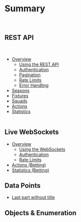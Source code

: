 # Summary​
​
## REST API
​
* [Overview](Betting/Tables.md)    
    * [Using the REST API](<Betting/API Links.md>)
    * [Authentication](Betting/page01.md)
    * [Pagination](Betting/page01.md)
    * [Rate Limits](Betting/page01.md)
    * [Error Handling](Betting/page01.md)
* [Seasons](Betting/Tables.md)
* [Fixtures](Betting/Tables.md)
* [Squads](Betting/Tables.md)  
* [Actions](Betting/Tables.md)
* [Statistics](Betting/page01.md)   
​
## Live WebSockets

* [Overview](Betting/Tables.md)    
    * [Using the WebSockets](<Betting/API Links.md>)
    * [Authentication](Betting/page01.md)
    * [Rate Limits](Betting/page01.md)
* [Actions (Betting)](<Betting/API Links.md>)
* [Statistics (Betting)](<Betting/API Links.md>)

## Data Points

* [Last part without title](part3/title.md)

## Objects & Enumeration
